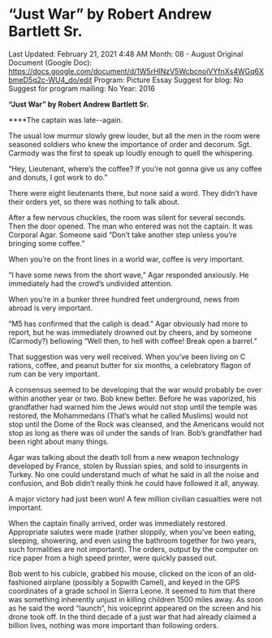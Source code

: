 # “Just War” by Robert Andrew Bartlett Sr.

Last Updated: February 21, 2021 4:48 AM
Month: 08 - August
Original Document (Google Doc): https://docs.google.com/document/d/1W5rHlNzV5WcbcnoiVYfnXs4WGq6XbmeD5q2c-WU4_do/edit
Program: Picture Essay
Suggest for blog: No
Suggest for program mailing: No
Year: 2016

**“Just War” by Robert Andrew Bartlett Sr.**

****The captain was late--again.

The usual low murmur slowly grew louder, but all the men in the room were seasoned soldiers who knew the importance of order and decorum. Sgt. Carmody was the first to speak up loudly enough to quell the whispering.

“Hey, Lieutenant, where’s the coffee? If you’re not gonna give us any coffee and donuts, I got work to do.”

There were eight lieutenants there, but none said a word. They didn’t have their orders yet, so there was nothing to talk about.

After a few nervous chuckles, the room was silent for several seconds. Then the door opened. The man who entered was not the captain. It was Corporal Agar. Someone said “Don’t take another step unless you’re bringing some coffee.”

When you’re on the front lines in a world war, coffee is very important.

“I have some news from the short wave,” Agar responded anxiously. He immediately had the crowd’s undivided attention.

When you’re in a bunker three hundred feet underground, news from abroad is very important.

“M5 has confirmed that the caliph is dead.” Agar obviously had more to report, but he was immediately drowned out by cheers, and by someone (Carmody?) bellowing “Well then, to hell with coffee! Break open a barrel.”

That suggestion was very well received. When you’ve been living on C rations, coffee, and peanut butter for six months, a celebratory flagon of rum can be very important.

A consensus seemed to be developing that the war would probably be over within another year or two. Bob knew better. Before he was vaporized, his grandfather had warned him the Jews would not stop until the temple was restored, the Mohammedans (That’s what he called Muslims) would not stop until the Dome of the Rock was cleansed, and the Americans would not stop as long as there was oil under the sands of Iran. Bob’s grandfather had been right about many things.

Agar was talking about the death toll from a new weapon technology developed by France, stolen by Russian spies, and sold to insurgents in Turkey. No one could understand much of what he said in all the noise and confusion, and Bob didn’t really think he could have followed it all, anyway.

A major victory had just been won! A few million civilian casualties were not important.

When the captain finally arrived, order was immediately restored. Appropriate salutes were made (rather sloppily, when you’ve been eating, sleeping, showering, and even using the bathroom together for two years, such formalities are not important). The orders, output by the computer on rice paper from a high speed printer, were quickly passed out.

Bob went to his cubicle, grabbed his mouse, clicked on the icon of an old-fashioned airplane (possibly a Sopwith Camel), and keyed in the GPS coordinates of a grade school in Sierra Leone. It seemed to him that there was something inherently unjust in killing children 1500 miles away. As soon as he said the word “launch”, his voiceprint appeared on the screen and his drone took off. In the third decade of a just war that had already claimed a billion lives, nothing was more important than following orders.